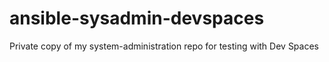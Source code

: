# ansible-sysadmin-devspaces
Private copy of my system-administration repo for testing with Dev Spaces

